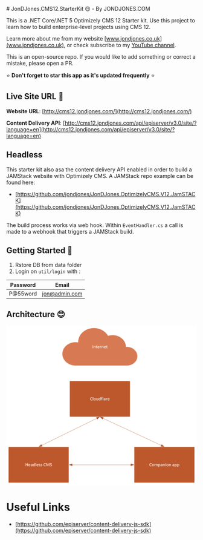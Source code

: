 ﻿﻿# JonDJones.CMS12.StarterKit  :heart_eyes: - By JONDJONES.COM

This is a .NET Core/.NET 5 Optimizely CMS 12 Starter kit.  Use this project to learn how to build enterprise-level projects using CMS 12.

Learn more about me from my website [www.jondjones.co.uk](www.jondjones.co.uk), or check subscribe to my [YouTube channel](https://studio.youtube.com/channel/UCc7FlFtsxY1gLxp1PFf-gqA).

This is an open-source repo.  If you would like to add something or correct a mistake, please open a PR.

:star: **Don't forget to star this app as it's updated frequently** :star:

## Live Site URL 👻

**Website URL**:
[http://cms12.jondjones.com/](http://cms12.jondjones.com/)

**Content Delivery API**:
[http://cms12.jondjones.com/api/episerver/v3.0/site/?language=en](http://cms12.jondjones.com/api/episerver/v3.0/site/?language=en)

## Headless

This starter kit also asa the content delivery API enabled in order to build a JAMStack website with Optimizely CMS.  A JAMStack repo example can be found here:

- [https://github.com/jondjones/JonDJones.OptimizelyCMS.V12.JamSTACK](https://github.com/jondjones/JonDJones.OptimizelyCMS.V12.JamSTACK)

The build process works via web hook.  Within `EventHandler.cs` a call is made to a webhook that triggers a JAMStack build.

## Getting Started :rocket:

1. Rstore DB from data folder
2. Login on `util/login` with :

|Password          | Email                      |
|------------------|----------------------------|
|P@55word          | jon@admin.com              |


## Architecture 😍

![Image](./Drawing.png)

# Useful Links

- [https://github.com/episerver/content-delivery-js-sdk](https://github.com/episerver/content-delivery-js-sdk)